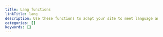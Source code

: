 ```yaml
---
title: Lang functions
linkTitle: lang
description: Use these functions to adapt your site to meet language and regional requirements.
categories: []
keywords: []
---
```

